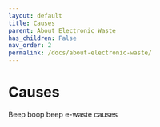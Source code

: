 ```yaml
---
layout: default
title: Causes
parent: About Electronic Waste
has_children: False
nav_order: 2
permalink: /docs/about-electronic-waste/
---
```


# Causes
Beep boop beep e-waste causes

